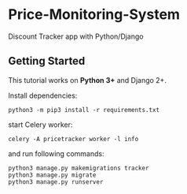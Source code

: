 # Price-Monitoring-System
Discount Tracker app with Python/Django

## Getting Started

This tutorial works on **Python 3+** and Django 2+.

Install dependencies:

```
python3 -m pip3 install -r requirements.txt
```
start Celery worker:

```
celery -A pricetracker worker -l info

```
and run following commands:

```
python3 manage.py makemigrations tracker
python3 manage.py migrate
python3 manage.py runserver
```
